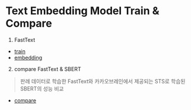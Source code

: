 # Text Embedding Model Train & Compare



1. FastText

- [train](https://github.com/wjsrlahrlco1998/Judicial-Precedent-Recommendation-System/tree/master/models/FastText_train.ipynb)
- [embedding](https://github.com/wjsrlahrlco1998/Judicial-Precedent-Recommendation-System/tree/master/models/FastText_embedding.ipynb)



2. compare FastText & SBERT

> 판례 데이터로 학습한 FastText와 카카오브레인에서 제공되는 STS로 학습된 SBERT의 성능 비교

- [compare](https://github.com/wjsrlahrlco1998/Judicial-Precedent-Recommendation-System/tree/master/models/Compare_FastText_and_koSBERT.ipynb)